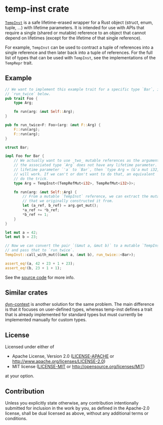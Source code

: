 # temp-inst crate

[`TempInst`](temp-inst/src/lib.rs) is a safe lifetime-erased wrapper for a Rust object (struct,
enum, tuple, ...) with lifetime parameters. It is intended for use with APIs that require a single
(shared or mutable) reference to an object that cannot depend on lifetimes (except for the lifetime
of that single reference).

For example, `TempInst` can be used to contract a tuple of references into a single reference
and then later back into a tuple of references. For the full list of types that can be used
with `TempInst`, see the implementations of the `TempRepr` trait.

## Example

```rust
// We want to implement this example trait for a specific type `Bar`, in order to call
// `run_twice` below.
pub trait Foo {
    type Arg;

    fn run(arg: &mut Self::Arg);
}

pub fn run_twice<F: Foo>(arg: &mut F::Arg) {
    F::run(arg);
    F::run(arg);
}

struct Bar;

impl Foo for Bar {
    // We actually want to use _two_ mutable references as the argument type. However,
    // the associated type `Arg` does not have any lifetime parameter. If we can add a
    // lifetime parameter `'a` to `Bar`, then `type Arg = (&'a mut i32, &'a mut i32)`
    // will work. If we can't or don't want to do that, an equivalent `TempInst` will
    // do the trick.
    type Arg = TempInst<(TempRefMut<i32>, TempRefMut<i32>)>;

    fn run(arg: &mut Self::Arg) {
        // From a mutable `TempInst` reference, we can extract the mutable references
        // that we originally constructed it from.
        let (a_ref, b_ref) = arg.get_mut();
        *a_ref += *b_ref;
        *b_ref += 1;
    }
}

let mut a = 42;
let mut b = 23;

// Now we can convert the pair `(&mut a, &mut b)` to a mutable `TempInst` reference,
// and pass that to `run_twice`.
TempInst::call_with_mut((&mut a, &mut b), run_twice::<Bar>);

assert_eq!(a, 42 + 23 + 1 + 23);
assert_eq!(b, 23 + 1 + 1);
```

See the [source code](temp-inst/src/lib.rs) for more info.

## Similar crates

[dyn-context](https://crates.io/crates/dyn-context) is another solution for the same problem. The
main difference is that it focuses on user-defined types, whereas temp-inst defines a trait that is
already implemented for standard types but must currently be implemented manually for custom types.

## License

Licensed under either of

 * Apache License, Version 2.0
   ([LICENSE-APACHE](LICENSE-APACHE) or http://www.apache.org/licenses/LICENSE-2.0)
 * MIT license
   ([LICENSE-MIT](LICENSE-MIT) or http://opensource.org/licenses/MIT)

at your option.

## Contribution

Unless you explicitly state otherwise, any contribution intentionally submitted
for inclusion in the work by you, as defined in the Apache-2.0 license, shall be
dual licensed as above, without any additional terms or conditions.
